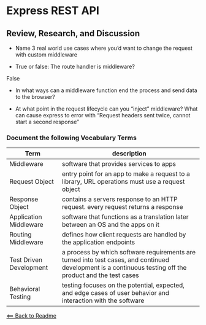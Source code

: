 # Express REST API

## Review, Research, and Discussion

* Name 3 real world use cases where you’d want to change the request with custom middleware

* True or false: The route handler is middleware?

False

* In what ways can a middleware function end the process and send data to the browser?

* At what point in the request lifecycle can you “inject” middleware?
What can cause express to error with “Request headers sent twice, cannot start a second response”

### Document the following Vocabulary Terms

Term | description
------------|------------
Middleware | software that provides services to apps
Request Object | entry point for an app to make a request to a library, URL operations must use a request object
Response Object | contains a servers response to an HTTP request. every request returns a response
Application Middleware | software that functions as a translation later between an OS and the apps on it
Routing Middleware | defines how client requests are handled by the application endpoints
Test Driven Development | a process by which software requirements are turned into test cases, and continued development is a continuous testing off the product and the test cases
Behavioral Testing | testing focuses on the potential, expected, and edge cases of user behavior and interaction with the software

[<== Back to Readme](../README.md)
